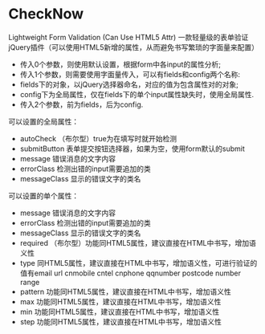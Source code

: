 CheckNow
========

Lightweight Form Validation (Can Use HTML5 Attr)
一款轻量级的表单验证jQuery插件（可以使用HTML5新增的属性，从而避免书写繁琐的字面量来配置）
 - 传入0个参数，则使用默认设置，根据form中各input的属性分析;
 - 传入1个参数，则需要使用字面量传入，可以有fields和config两个名称:
  - fields下的对象，以jQuery选择器命名，对应的值为包含属性对的对象;
  - config下为全局属性，仅在fields下的单个input属性缺失时，使用全局属性.
 - 传入2个参数，前为fields，后为config.

可以设置的全局属性：
 - autoCheck （布尔型）true为在填写时就开始检测
 - submitButton 表单提交按钮选择器，如果为空，使用form默认的submit
 - message 错误消息的文字内容
 - errorClass 检测出错的input需要追加的类
 - messageClass 显示的错误文字的类名

可以设置的单个属性：
 - message 错误消息的文字内容
 - errorClass 检测出错的input需要追加的类
 - messageClass 显示的错误文字的类名
 - required （布尔型）功能同HTML5属性，建议直接在HTML中书写，增加语义性
 - type 同HTML5属性，建议直接在HTML中书写，增加语义性，可进行验证的值有email url cnmobile cntel cnphone qqnumber postcode number range
 - pattern 功能同HTML5属性，建议直接在HTML中书写，增加语义性
 - max 功能同HTML5属性，建议直接在HTML中书写，增加语义性
 - min 功能同HTML5属性，建议直接在HTML中书写，增加语义性
 - step 功能同HTML5属性，建议直接在HTML中书写，增加语义性
